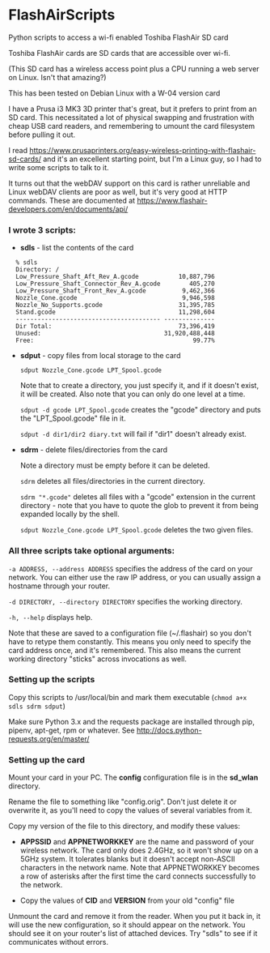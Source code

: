 # FlashAirScripts
Python scripts to access a wi-fi enabled Toshiba FlashAir SD card

Toshiba FlashAir cards are SD cards that are accessible over wi-fi.

(This SD card has a wireless access point plus a CPU running a web server on
Linux. Isn't that amazing?)

This has been tested on Debian Linux with a W-04 version card

I have a Prusa i3 MK3 3D printer that's great, but it prefers to print from an
SD card. This necessitated a lot of physical swapping and frustration with
cheap USB card readers, and remembering to umount the card filesystem before
pulling it out.

I read
https://www.prusaprinters.org/easy-wireless-printing-with-flashair-sd-cards/
and it's an excellent starting point, but I'm a Linux guy, so I had to write
some scripts to talk to it.

It turns out that the webDAV support on this card is rather unreliable and
Linux webDAV clients are poor as well, but it's very good at HTTP
commands. These are documented at
https://www.flashair-developers.com/en/documents/api/

### I wrote 3 scripts:

* **sdls**  - list the contents of the card

```
  % sdls
  Directory: /
  Low_Pressure_Shaft_Aft_Rev_A.gcode           10,887,796
  Low_Pressure_Shaft_Connector_Rev_A.gcode        405,270
  Low_Pressure_Shaft_Front_Rev_A.gcode          9,462,366
  Nozzle_Cone.gcode                             9,946,598
  Nozzle_No_Supports.gcode                     31,395,785
  Stand.gcode                                  11,298,604
  ---------------------------------------- --------------
  Dir Total:                                   73,396,419
  Unused:                                  31,920,488,448
  Free:                                            99.77%
```

* **sdput** - copy files from local storage to the card

  `sdput Nozzle_Cone.gcode LPT_Spool.gcode`

  Note that to create a directory, you just specify it, and if it doesn't
  exist, it will be created. Also note that you can only do one level at a
  time.

  `sdput -d gcode LPT_Spool.gcode` creates the "gcode" directory and puts the
  "LPT_Spool.gcode" file in it.

  `sdput -d dir1/dir2 diary.txt` will fail if "dir1" doesn't already exist.

* **sdrm** - delete files/directories from the card

  Note a directory must be empty before it can be deleted.

  `sdrm` deletes all files/directories in the current directory.

  `sdrm "*.gcode"` deletes all files with a "gcode" extension in the current
  directory - note that you have to quote the glob to prevent it from being
  expanded locally by the shell.

  `sdput Nozzle_Cone.gcode LPT_Spool.gcode` deletes the two given files.

### All three scripts take optional arguments:

`-a ADDRESS, --address ADDRESS` specifies the address of the card on your
network. You can either use the raw IP address, or you can usually assign a
hostname through your router.

`-d DIRECTORY, --directory DIRECTORY` specifies the working directory.

`-h, --help` displays help.

Note that these are saved to a configuration file (~/.flashair) so you don't
have to retype them constantly. This means you only need to specify the card
address once, and it's remembered. This also means the current working
directory "sticks" across invocations as well.

### Setting up the scripts

Copy this scripts to /usr/local/bin and mark them executable (`chmod a+x sdls sdrm sdput`)

Make sure Python 3.x and the requests package are installed through pip,
pipenv, apt-get, rpm or whatever. See
http://docs.python-requests.org/en/master/

### Setting up the card

Mount your card in your PC. The **config** configuration file is in the
**sd_wlan** directory.

Rename the file to something like "config.orig". Don't just delete it or
overwrite it, as you'll need to copy the values of several variables from it.

Copy my version of the file to this directory, and modify these values:

* **APPSSID** and **APPNETWORKKEY** are the name and password of your wireless
  network.  The card only does 2.4GHz, so it won't show up on a 5GHz system.
  It tolerates blanks but it doesn't accept non-ASCII characters in the
  network name. Note that APPNETWORKKEY becomes a row of asterisks after the
  first time the card connects successfully to the network.

* Copy the values of **CID** and **VERSION** from your old "config" file

Unmount the card and remove it from the reader. When you put it back in, it
will use the new configuration, so it should appear on the network. You should
see it on your router's list of attached devices. Try "sdls" to see if it
communicates without errors.

